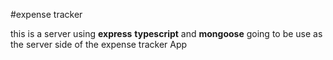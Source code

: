 #expense tracker

this is a server using **express** **typescript** and **mongoose**
going to be use as the server side of the expense tracker App
